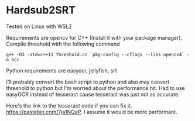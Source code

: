 # Hardsub2SRT

Tested on Linux with WSL2

Requirements are opencv for C++ (Install it with your package manager).
Compile threshold with the following command
```
g++ -O3 -std=c++11 threshold.cc `pkg-config --cflags --libs opencv4` -o ocr
```

Python requirements are easyocr, jellyfish, srt

I'll probably convert the bash script to python and also may convert threshold to python but I'm worried about the performance hit.
Had to use easyOCR instead of tesseract cause tesseract was just not as accurate.

Here's the link to the tesseract code if you can fix it. https://pastebin.com/7ja1NQeP. I assume it would be more performant.
